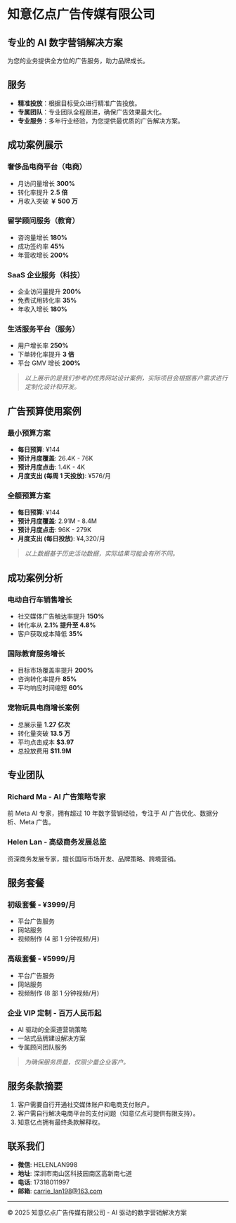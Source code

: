 # 知意亿点广告传媒有限公司

## 专业的 AI 数字营销解决方案

为您的业务提供全方位的广告服务，助力品牌成长。

## 服务

- **精准投放**：根据目标受众进行精准广告投放。
- **专属团队**：专业团队全程跟进，确保广告效果最大化。
- **专业服务**：多年行业经验，为您提供最优质的广告解决方案。

## 成功案例展示

### 奢侈品电商平台（电商）

- 月访问量增长 **300%**
- 转化率提升 **2.5 倍**
- 月收入突破 **￥ 500 万**

### 留学顾问服务（教育）

- 咨询量增长 **180%**
- 成功签约率 **45%**
- 年营收增长 **200%**

### SaaS 企业服务（科技）

- 企业访问量提升 **200%**
- 免费试用转化率 **35%**
- 年收入增长 **180%**

### 生活服务平台（服务）

- 用户增长率 **250%**
- 下单转化率提升 **3 倍**
- 平台 GMV 增长 **200%**

> _以上展示的是我们参考的优秀网站设计案例，实际项目会根据客户需求进行定制化设计和开发。_

## 广告预算使用案例

### 最小预算方案

- **每日预算**: ¥144
- **预计月度覆盖**: 26.4K - 76K
- **预计月度点击**: 1.4K - 4K
- **月度支出 (每周 1 天投放)**: ¥576/月

### 全额预算方案

- **每日预算**: ¥144
- **预计月度覆盖**: 2.91M - 8.4M
- **预计月度点击**: 96K - 279K
- **月度支出 (每日投放)**: ¥4,320/月

> _以上数据基于历史活动数据，实际结果可能会有所不同。_

## 成功案例分析

### **电动自行车销售增长**

- 社交媒体广告触达率提升 **150%**
- 转化率从 **2.1% 提升至 4.8%**
- 客户获取成本降低 **35%**

### **国际教育服务增长**

- 目标市场覆盖率提升 **200%**
- 咨询转化率提升 **85%**
- 平均响应时间缩短 **60%**

### **宠物玩具电商增长案例**

- 总展示量 **1.27 亿次**
- 转化量突破 **13.5 万**
- 平均点击成本 **$3.97**
- 总投放费用 **$11.9M**

## 专业团队

### **Richard Ma** - AI 广告策略专家

前 Meta AI 专家，拥有超过 10 年数字营销经验，专注于 AI 广告优化、数据分析、Meta 广告。

### **Helen Lan** - 高级商务发展总监

资深商务发展专家，擅长国际市场开发、品牌策略、跨境营销。

## 服务套餐

### **初级套餐** - ¥3999/月

- 平台广告服务
- 网站服务
- 视频制作 (4 部 1 分钟视频/月)

### **高级套餐** - ¥5999/月

- 平台广告服务
- 网站服务
- 视频制作 (8 部 1 分钟视频/月)

### **企业 VIP 定制** - 百万人民币起

- AI 驱动的全渠道营销策略
- 一站式品牌建设解决方案
- 专属顾问团队服务

> _为确保服务质量，仅限少量企业客户。_

## 服务条款摘要

1. 客户需要自行开通社交媒体账户和电商支付账户。
2. 客户需自行解决电商平台的支付问题（知意亿点可提供有限支持）。
3. 知意亿点拥有最终条款解释权。

## 联系我们

- **微信**: HELENLAN998
- **地址**: 深圳市南山区科技园南区高新南七道
- **电话**: 17318011997
- **邮箱**: [carrie_lan198@163.com](mailto:carrie_lan198@163.com)

---

© 2025 知意亿点广告传媒有限公司 - AI 驱动的数字营销解决方案
